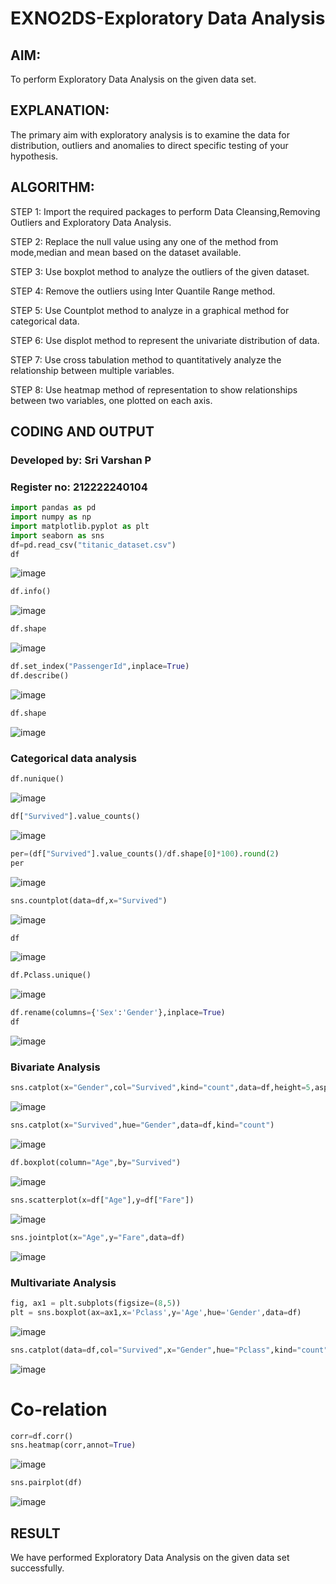 # EXNO2DS-Exploratory Data Analysis
## AIM:
  To perform Exploratory Data Analysis on the given data set.
      
## EXPLANATION:
 The primary aim with exploratory analysis is to examine the data for distribution, outliers and anomalies to direct specific testing of your hypothesis.
  
## ALGORITHM:
STEP 1: Import the required packages to perform Data Cleansing,Removing Outliers and Exploratory Data Analysis.

STEP 2: Replace the null value using any one of the method from mode,median and mean based on the dataset available.

STEP 3: Use boxplot method to analyze the outliers of the given dataset.

STEP 4: Remove the outliers using Inter Quantile Range method.

STEP 5: Use Countplot method to analyze in a graphical method for categorical data.

STEP 6: Use displot method to represent the univariate distribution of data.

STEP 7: Use cross tabulation method to quantitatively analyze the relationship between multiple variables.

STEP 8: Use heatmap method of representation to show relationships between two variables, one plotted on each axis.

## CODING AND OUTPUT
### Developed by: Sri Varshan P
### Register no: 212222240104
```py
import pandas as pd
import numpy as np
import matplotlib.pyplot as plt
import seaborn as sns  
df=pd.read_csv("titanic_dataset.csv")
df
```
![image](https://github.com/PSriVarshan/EXNO2DS/assets/114944059/db11f80c-4a17-4e94-b6e8-aee84c2f4589)

```py
df.info()
```
![image](https://github.com/PSriVarshan/EXNO2DS/assets/114944059/0afba499-0472-4086-a983-7bbcbcf882ac)

```py
df.shape
```
![image](https://github.com/PSriVarshan/EXNO2DS/assets/114944059/3ef6f1fb-6669-4841-80b0-0bdbc119037f)

```py
df.set_index("PassengerId",inplace=True)
df.describe()
```
![image](https://github.com/PSriVarshan/EXNO2DS/assets/114944059/422739d7-3b68-40ee-a6de-bce2125e9f79)

```py
df.shape
```
![image](https://github.com/PSriVarshan/EXNO2DS/assets/114944059/971f1540-0365-4153-aa09-48207a6c3b50)

### Categorical data analysis
```py
df.nunique()
```
![image](https://github.com/PSriVarshan/EXNO2DS/assets/114944059/2f914a14-d6dd-46bd-a5d2-8dd41b9eabba)

```py
df["Survived"].value_counts()
```
![image](https://github.com/PSriVarshan/EXNO2DS/assets/114944059/b7bf64d4-d87c-44c2-a5c4-dd30e6d779be)

```py
per=(df["Survived"].value_counts()/df.shape[0]*100).round(2)
per
```
![image](https://github.com/PSriVarshan/EXNO2DS/assets/114944059/4489bb91-1ebb-4209-ba7b-8fecb0488b92)

```py
sns.countplot(data=df,x="Survived")
```
![image](https://github.com/PSriVarshan/EXNO2DS/assets/114944059/79e00eb4-aff2-4eff-9fdd-0b4795dd9a91)

```py
df
```
![image](https://github.com/PSriVarshan/EXNO2DS/assets/114944059/248bd14a-bd96-4f1c-9900-88b12f52cf41)

```py
df.Pclass.unique()
```
![image](https://github.com/PSriVarshan/EXNO2DS/assets/114944059/c3732921-a9aa-4129-85a0-7a8b17ff2f46)

```py
df.rename(columns={'Sex':'Gender'},inplace=True)
df
```
![image](https://github.com/PSriVarshan/EXNO2DS/assets/114944059/b1e5548b-1f7d-42fe-b874-c54a51755953)

### Bivariate Analysis
```py
sns.catplot(x="Gender",col="Survived",kind="count",data=df,height=5,aspect=.7)
```
![image](https://github.com/PSriVarshan/EXNO2DS/assets/114944059/bda06792-7241-43b4-bdbd-0373a40156da)

```py
sns.catplot(x="Survived",hue="Gender",data=df,kind="count")
```
![image](https://github.com/PSriVarshan/EXNO2DS/assets/114944059/0fadff81-af90-4e3b-9b15-84532b4a828a)

```py
df.boxplot(column="Age",by="Survived")
```
![image](https://github.com/PSriVarshan/EXNO2DS/assets/114944059/ab644f3b-2091-4b0f-82d6-1448192c7d39)

```py
sns.scatterplot(x=df["Age"],y=df["Fare"])
```
![image](https://github.com/PSriVarshan/EXNO2DS/assets/114944059/58779838-955e-46ac-82b5-a70ddfbbacdf)

```py
sns.jointplot(x="Age",y="Fare",data=df)
```
![image](https://github.com/PSriVarshan/EXNO2DS/assets/114944059/7c1b6cb5-4f85-4d21-ad54-ec56220992c4)

### Multivariate Analysis
```py
fig, ax1 = plt.subplots(figsize=(8,5))
plt = sns.boxplot(ax=ax1,x='Pclass',y='Age',hue='Gender',data=df)
```
![image](https://github.com/PSriVarshan/EXNO2DS/assets/114944059/8fe0c379-9549-42ca-b1cc-0cf6c3096acc)

```py
sns.catplot(data=df,col="Survived",x="Gender",hue="Pclass",kind="count")
```
![image](https://github.com/PSriVarshan/EXNO2DS/assets/114944059/a41c58a9-0cb4-4f1b-865b-9cdaf0eb1c05)

# Co-relation
```py
corr=df.corr()
sns.heatmap(corr,annot=True)
```
![image](https://github.com/PSriVarshan/EXNO2DS/assets/114944059/73540fe3-fb91-42bd-940d-42e9788b0893)

```py
sns.pairplot(df)
```
![image](https://github.com/PSriVarshan/EXNO2DS/assets/114944059/73695887-75ec-4035-8065-4b178f7d6849)

## RESULT
We have performed Exploratory Data Analysis on the given data set successfully.
